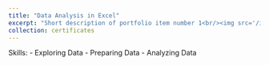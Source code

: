 ```yaml
---
title: "Data Analysis in Excel"
excerpt: "Short description of portfolio item number 1<br/><img src='/images/8.png'>"
collection: certificates
---
```


Skills:
    - Exploring Data
    - Preparing Data
    - Analyzing Data
